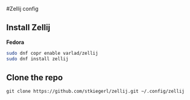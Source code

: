 #Zellij config
## Install Zellij
**Fedora**
```bash
sudo dnf copr enable varlad/zellij 
sudo dnf install zellij
```

## Clone the repo
```
git clone https://github.com/stkiegerl/zellij.git ~/.config/zellij
```

